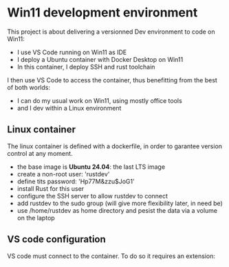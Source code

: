 # Win11 development environment

This project is about delivering a versionned Dev environment to code on Win11:
- I use VS Code running on Win11 as IDE
- I deploy a Ubuntu container with Docker Desktop on Win11
- In this container, I deploy SSH and rust toolchain

I then use VS Code to access the container, thus benefitting from the best of both worlds:
- I can do my usual work on Win11, using mostly office tools
- and I dev within a Linux environment
 


## Linux container

The linux container is defined with a dockerfile, in order to garantee version control at any moment.

- the base image is <b>Ubuntu 24.04</b>: the last LTS image 
- create a non-root user: 'rustdev'
- define tits password: 'Hp77M&zzu$JoG1'
- install Rust for this user
- configure the SSH server to allow rustdev to connect
- add rustdev to the sudo group (will give more flexibility later, in need be)
- use /home/rustdev as home directory and pesist the data via a volume on the laptop

## VS code configuration

VS code must connect to the container. To do so it requires an extension: 
